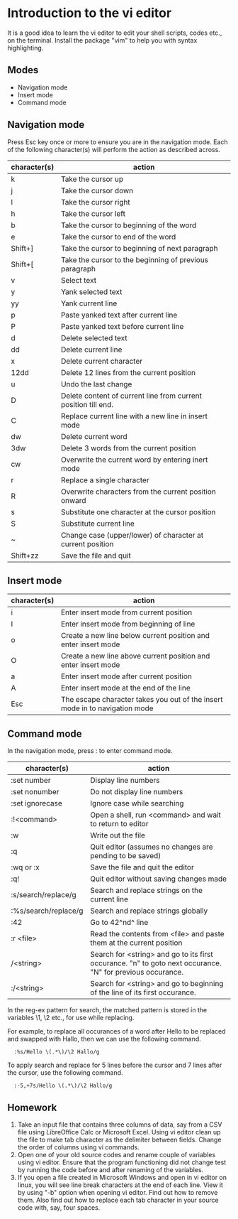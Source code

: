 # Introduction to the vi editor

It is a good idea to learn the vi editor to edit your shell scripts,
codes etc., on the terminal. Install the package "vim" to help you with
syntax highlighting.

## Modes 
 * Navigation mode
 * Insert mode 
 * Command mode

## Navigation mode
Press Esc key once or more to ensure you are in the navigation mode. Each of the following character(s) will perform the action as described across.

| character(s) | action |
| ------------ | ------ |
| k | Take the cursor up |
| j | Take the cursor down |
| l | Take the cursor right |
| h | Take the cursor left |
| b | Take the cursor to beginning of the word |
| e | Take the cursor to end of the word |
| Shift+\] | Take the cursor to beginning of next paragraph |
| Shift+\[ | Take the cursor to the beginning of previous paragraph | 
| v | Select text |
| y | Yank selected text |
| yy | Yank current line |
| p | Paste yanked text after current line |
| P | Paste yanked text before current line |
| d | Delete selected text |
| dd | Delete current line |
| x | Delete current character |
| 12dd | Delete 12 lines from the current position |
| u | Undo the last change |
| D | Delete content of current line from current position till end. |
| C | Replace current line with a new line in insert mode |
| dw | Delete current word |
| 3dw | Delete 3 words from the current position |
| cw | Overwrite the current word by entering inert mode |
| r | Replace a single character |
| R | Overwrite characters from the current position onward |
| s | Substitute one character at the cursor position |
| S | Substitute current line |
| \~ | Change case (upper/lower) of character at current position |
| Shift+zz | Save the file and quit |

## Insert mode

| character(s) | action |
| ------------ | ------ |
| i |   Enter insert mode from current position |
| I |   Enter insert mode from beginning of line |
| o |   Create a new line below current position and enter insert mode |
| O |   Create a new line above current position and enter insert mode |
| a |   Enter insert mode after current position |
| A |   Enter insert mode at the end of the line |
| Esc | The escape character takes you out of the insert mode in to navigation mode |

## Command mode

In the navigation mode, press : to enter command mode.

| character(s) | action |
| ------------ | ------ |
| :set number | Display line numbers |
| :set nonumber | Do not display line numbers |
| :set ignorecase | Ignore case while searching |
| :!\<command\> | Open a shell, run \<command\> and wait to return to editor |
| :w | Write out the file |
| :q | Quit editor (assumes no changes are pending to be saved) |
| :wq or :x | Save the file and quit the editor |
| :q! | Quit editor without saving changes made |
| :s/search/replace/g |  Search and replace strings on the current line |
| :%s/search/replace/g | Search and replace strings globally |
| :42 | Go to 42^nd^ line |
| :r \<file\> | Read the contents from \<file\> and paste them at the current position |
| /\<string\> | Search for \<string\> and go to its first occurance. "n" to goto next occurance. "N" for previous occurance. |
| :/\<string\> | Search for \<string\> and go to beginning of the line of its first occurance. |

In the reg-ex pattern for search, the matched pattern is stored in the
variables \\1, \\2 etc., for use while replacing.

For example, to replace all occurances of a word after Hello to be
replaced and swapped with Hallo, then we can use the following command.

      :%s/Hello \(.*\)/\2 Hallo/g

To apply search and replace for 5 lines before the cursor and 7 lines
after the cursor, use the following command.

      :-5,+7s/Hello \(.*\)/\2 Hallo/g

## Homework

1. Take an input file that contains three columns of data, say from a CSV file using LibreOffice Calc or Microsoft Excel. Using vi editor clean up the file to make tab character as the delimiter between fields. Change the order of columns using vi commands.
2. Open one of your old source codes and rename couple of variables using vi editor. Ensure that the program functioning did not change test by running the code before and after renaming of the variables.
3. If you open a file created in Microsoft Windows and open in vi editor on linux, you will see line break characters at the end of each line. View it by using "-b" option when opening vi editor. Find out how to remove them. Also find out how to replace each tab character in your source code with, say, four spaces.

